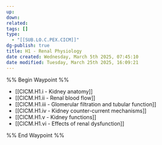 ```yaml
---
up: 
down: 
related: 
tags: []
type:
  - "[[SUB.LO.C.PEX.CICM]]"
dg-publish: true
title: H1 - Renal Physiology
date created: Wednesday, March 5th 2025, 07:45:10
date modified: Tuesday, March 25th 2025, 16:09:21
---
```


%% Begin Waypoint %%

- [[CICM.H1.i - Kidney anatomy]]
- [[CICM.H1.ii - Renal blood flow]]
- [[CICM.H1.iii - Glomerular filtration and tubular function]]
- [[CICM.H1.iv - Kidney counter-current mechanisms]]
- [[CICM.H1.v - Kidney functions]]
- [[CICM.H1.vi - Effects of renal dysfunction]]

%% End Waypoint %%
